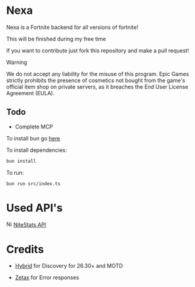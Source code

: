 # Nexa

Nexa is a Fortnite backend for all versions of fortnite!

This will be finished during my free time

If you want to contribute just fork this repository and make a pull request!

> [!WARNING]
> We do not accept any liability for the misuse of this program. Epic Games strictly prohibits the presence of cosmetics not bought from the game's official item shop on private servers, as it breaches the End User License Agreement (EULA).

## Todo

- Complete MCP

To install bun go [here](https://bun.sh/docs/installation)

To install dependencies:

```bash
bun install
```

To run:

```bash
bun run src/index.ts
```

# Used API's

<img src="https://api.nitestats.com/v1/static/ns-logo.png" width="15" title="NiteStats-API"> [NiteStats API](https://nitestats.com/)

# Credits

- [Hybrid](https://github.com/HybridFNBR) for Discovery for 26.30+ and MOTD

- [Zetax](https://github.com/simplyzetax) for Error responses
